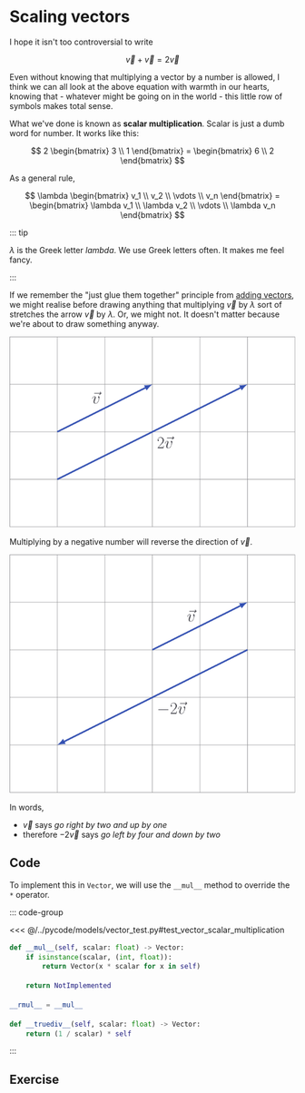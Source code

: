 # Scaling vectors

I hope it isn't too controversial to write

$$
\vec{v} + \vec{v} = 2 \vec{v}
$$

Even without knowing that multiplying a vector by a number is allowed, I think
we can all look at the above equation with warmth in our hearts, knowing that -
whatever might be going on in the world - this little row of symbols makes total
sense.

What we've done is known as **scalar multiplication**. Scalar is just a dumb
word for number. It works like this:

$$
2 \begin{bmatrix} 3 \\ 1 \end{bmatrix} = \begin{bmatrix} 6 \\ 2 \end{bmatrix}
$$

As a general rule,

$$
\lambda \begin{bmatrix} v_1 \\ v_2 \\ \vdots \\ v_n  \end{bmatrix}
= \begin{bmatrix} \lambda v_1 \\ \lambda v_2 \\ \vdots \\ \lambda v_n \end{bmatrix}
$$

::: tip

$\lambda$ is the Greek letter _lambda_. We use Greek letters often. It makes me
feel fancy.

:::

If we remember the "just glue them together" principle from
[adding vectors](./adding-vectors#visual-interpretation), we might realise
before drawing anything that multiplying $\vec{v}$ by $\lambda$ sort of
stretches the arrow $\vec{v}$ by $\lambda$. Or, we might not. It doesn't matter
because we're about to draw something anyway.

![](../../images/scalar-multiplication.svg)

Multiplying by a negative number will reverse the direction of $\vec{v}$.

![](../../images/scalar-multiplication-negative.svg)

In words,

- $\vec{v}$ says _go right by two and up by one_
- therefore $-2\vec{v}$ says _go left by four and down by two_

## Code

To implement this in `Vector`, we will use the `__mul__` method to override the
`*` operator.

::: code-group

<<< @/../pycode/models/vector_test.py#test_vector_scalar_multiplication

```py [vector.py]
def __mul__(self, scalar: float) -> Vector:
    if isinstance(scalar, (int, float)):
        return Vector(x * scalar for x in self)

    return NotImplemented

__rmul__ = __mul__

def __truediv__(self, scalar: float) -> Vector:
    return (1 / scalar) * self
```

:::

## Exercise

<Exercise id="scaling-vectors" />
